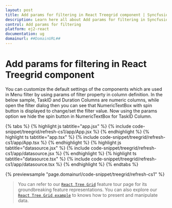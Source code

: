```yaml
---
layout: post
title: Add params for filtering in React Treegrid component | Syncfusion
description: Learn here all about Add params for filtering in Syncfusion React Treegrid component of Syncfusion Essential JS 2 and more.
control: Add params for filtering 
platform: ej2-react
documentation: ug
domainurl: ##DomainURL##
---
```


# Add params for filtering in React Treegrid component

You can customize the default settings of the components which are used in Menu filter by using params of filter property in column definition.
In the below sample, TaskID and Duration Columns are numeric columns, while open the filter dialog then you can see that NumericTextBox with spin button is displayed to change/set the filter value. Now using the params option we hide the spin button in NumericTextBox for TaskID Column.

{% tabs %}
{% highlight js tabtitle="app.jsx" %}
{% include code-snippet/treegrid/refresh-cs1/app/App.jsx %}
{% endhighlight %}
{% highlight ts tabtitle="app.tsx" %}
{% include code-snippet/treegrid/refresh-cs1/app/App.tsx %}
{% endhighlight %}
{% highlight js tabtitle="datasource.jsx" %}
{% include code-snippet/treegrid/refresh-cs1/app/datasource.jsx %}
{% endhighlight %}
{% highlight ts tabtitle="datasource.tsx" %}
{% include code-snippet/treegrid/refresh-cs1/app/datasource.tsx %}
{% endhighlight %}
{% endtabs %}

 {% previewsample "page.domainurl/code-snippet/treegrid/refresh-cs1" %}

> You can refer to our [`React Tree Grid`](https://www.syncfusion.com/react-components/react-tree-grid) feature tour page for its groundbreaking feature representations. You can also explore our [`React Tree Grid example`](https://ej2.syncfusion.com/react/demos/#/material/treegrid/treegrid-overview) to knows how to present and manipulate data.